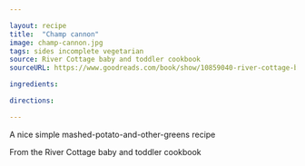 ```yaml
---

layout: recipe
title:  "Champ cannon"
image: champ-cannon.jpg
tags: sides incomplete vegetarian
source: River Cottage baby and toddler cookbook
sourceURL: https://www.goodreads.com/book/show/10859040-river-cottage-baby-and-toddler-cookbook

ingredients:

directions:

---
```

A nice simple mashed-potato-and-other-greens recipe

From the River Cottage baby and toddler cookbook
